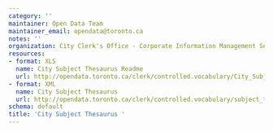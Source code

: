 ```yaml
---
category: ''
maintainer: Open Data Team
maintainer_email: opendata@toronto.ca
notes: ''
organization: City Clerk's Office - Corporate Information Management Services
resources:
- format: XLS
  name: City Subject Thesaurus Readme
  url: http://opendata.toronto.ca/clerk/controlled.vocabulary/City_Subject_Thesaurus_attributes.xls
- format: XML
  name: City Subject Thesaurus
  url: http://opendata.toronto.ca/clerk/controlled.vocabulary/subject_thesaurus.xml
schema: default
title: 'City Subject Thesaurus '
---
```

